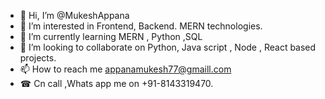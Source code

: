 - 👋 Hi, I’m @MukeshAppana
- 👀 I’m interested in Frontend, Backend. MERN technologies.
- 🌱 I’m currently learning MERN , Python ,SQL
- 💞️ I’m looking to collaborate on Python, Java script , Node , React based projects.
- 📫 How to reach me appanamukesh77@gmaill.com
- ☎ Cn call ,Whats app me on +91-8143319470.

<!---
MukeshAppana/MukeshAppana is a ✨ special ✨ repository because its `README.md` (this file) appears on your GitHub profile.
You can click the Preview link to take a look at your changes.
--->
